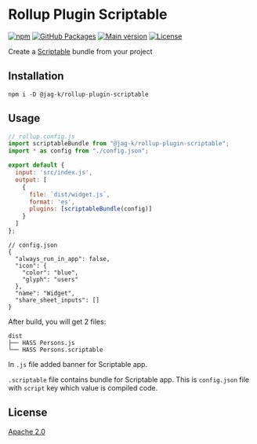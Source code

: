 [npm]: https://img.shields.io/npm/v/jag-k/rollup-plugin-scriptable
[npm-url]: https://www.npmjs.com/package/@jag-k/rollup-plugin-scriptable
[main-version]: https://img.shields.io/github/package-json/v/jag-k/rollup-plugin-scriptable?label=main%20version
[license]: https://img.shields.io/github/license/jag-k/rollup-plugin-scriptable
[gh-packages]: https://img.shields.io/npm/v/jag-k/rollup-plugin-scriptable/latest?label=gh%20packages&registry_uri=https%3A%2F%2Fnpm.pkg.github.com

# Rollup Plugin Scriptable

[![npm][npm]][npm-url]
[![GitHub Packages][gh-packages]][npm-url]
[![Main version][main-version]](package.json)
[![License][license]](LICENSE)

Create a [Scriptable](https://scriptable.app) bundle from your project

## Installation

```shell
npm i -D @jag-k/rollup-plugin-scriptable
```

## Usage

```js
// rollup.config.js
import scriptableBundle from "@jag-k/rollup-plugin-scriptable";
import * as config from "./config.json";

export default {
  input: 'src/index.js',
  output: [
    {
      file: `dist/widget.js`,
      format: 'es',
      plugins: [scriptableBundle(config)]
    }
  ]
};
```

```json5
// config.json
{
  "always_run_in_app": false,
  "icon": {
    "color": "blue",
    "glyph": "users"
  },
  "name": "Widget",
  "share_sheet_inputs": []
}
```

After build, you will get 2 files:

```
dist
├── HASS Persons.js
└── HASS Persons.scriptable

```

In `.js` file added banner for Scriptable app.

`.scriptable` file contains bundle for Scriptable app.
This is `config.json` file with `script` key which value is compiled code.



## License

[Apache 2.0](LICENSE)
